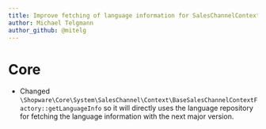 ```yaml
---
title: Improve fetching of language information for SalesChannelContext
author: Michael Telgmann
author_github: @mitelg
---
```


# Core

* Changed `\Shopware\Core\System\SalesChannel\Context\BaseSalesChannelContextFactory::getLanguageInfo` so it will directly uses the language repository for fetching the language information with the next major version.
